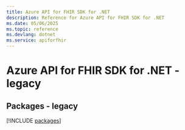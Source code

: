 ```yaml
---
title: Azure API for FHIR SDK for .NET
description: Reference for Azure API for FHIR SDK for .NET
ms.date: 05/06/2025
ms.topic: reference
ms.devlang: dotnet
ms.service: apiforfhir
---
```

# Azure API for FHIR SDK for .NET - legacy
## Packages - legacy
[!INCLUDE [packages](api-for-fhir-index.md)]